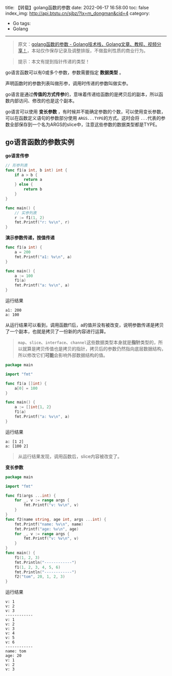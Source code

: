 title: 【转载】golang函数的参数
date: 2022-06-17 16:58:00
toc: false
index_img: http://api.btstu.cn/sjbz/?lx=m_dongman&cid=4
category:
- Go
tags:
- Golang
---

> 原文：[golang函数的参数 - Golang技术栈，Golang文章、教程、视频分享！](https://golang-tech-stack.com/tutorial/golang/go-function-args)，本站仅作保存记录及调整排版，不做盈利性质的商业行为。

> 提示：本文有提到指针传递的类型！

go语言函数可以有0或多个参数，参数需要指定 **数据类型** 。

声明函数时的参数列表叫做形参，调用时传递的参数叫做实参。

go语言是通过**传值的方式传参**的，意味着传递给函数的是拷贝后的副本，所以函数内部访问、修改的也是这个副本。

go语言可以使用 **变长参数** ，有时候并不能确定参数的个数，可以使用变长参数，可以在函数定义语句的参数部分使用 `ARGS...TYPE`的方式。这时会将 `...`代表的参数全部保存到一个名为ARGS的slice中，注意这些参数的数据类型都是TYPE。

## go语言函数的参数实例

**go语言传参**

```go
// 形参列表
func f1(a int, b int) int {
	if a > b {
		return a
	} else {
		return b
	}
}

func main() {
	// 实参列表
	r := f1(1, 2)
	fmt.Printf("r: %v\n", r)
}
```

**演示参数传递，按值传递**

```go
func f1(a int) {
	a = 200
	fmt.Printf("a1: %v\n", a)
}

func main() {
	a := 100
	f1(a)
	fmt.Printf("a: %v\n", a)
}
```

运行结果

```
a1: 200
a: 100
```

从运行结果可以看到，调用函数f1后，a的值并没有被改变，说明参数传递是拷贝了一个副本，也就是拷贝了一份新的内容进行运算。

> `map`、`slice`、`interface`、`channel`这些数据类型本身就是**指针**类型的，所以就算是拷贝传值也是拷贝的指针，拷贝后的参数仍然指向底层数据结构，所以修改它们**可能**会影响外部数据结构的值。

```go
package main

import "fmt"

func f1(a []int) {
	a[0] = 100
}

func main() {
	a := []int{1, 2}
	f1(a)
	fmt.Printf("a: %v\n", a)
}
```

运行结果

```
a: [1 2]
a: [100 2]
```

> 从运行结果发现，调用函数后，slice内容被改变了。

**变长参数**

```go
package main

import "fmt"

func f1(args ...int) {
	for _, v := range args {
		fmt.Printf("v: %v\n", v)
	}
}
func f2(name string, age int, args ...int) {
	fmt.Printf("name: %v\n", name)
	fmt.Printf("age: %v\n", age)
	for _, v := range args {
		fmt.Printf("v: %v\n", v)
	}
}
func main() {
	f1(1, 2, 3)
	fmt.Println("------------")
	f1(1, 2, 3, 4, 5, 6)
	fmt.Println("------------")
	f2("tom", 20, 1, 2, 3)
}
```

运行结果

```
v: 1
v: 2
v: 3
------------
v: 1
v: 2
v: 3
v: 4
v: 5
v: 6
------------
name: tom
age: 20
v: 1
v: 2
v: 3
```
